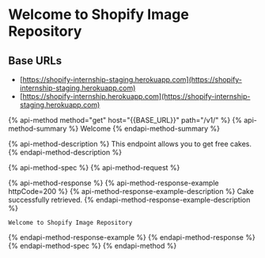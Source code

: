 # Welcome to Shopify Image Repository

## Base URLs

* [https://shopify-internship-staging.herokuapp.com](https://shopify-internship-staging.herokuapp.com)
* [https://shopify-internship.herokuapp.com](https://shopify-internship-staging.herokuapp.com)

{% api-method method="get" host="{{BASE\_URL}}" path="/v1/" %}
{% api-method-summary %}
Welcome
{% endapi-method-summary %}

{% api-method-description %}
This endpoint allows you to get free cakes.
{% endapi-method-description %}

{% api-method-spec %}
{% api-method-request %}

{% api-method-response %}
{% api-method-response-example httpCode=200 %}
{% api-method-response-example-description %}
Cake successfully retrieved.
{% endapi-method-response-example-description %}

```
Welcome to Shopify Image Repository
```
{% endapi-method-response-example %}
{% endapi-method-response %}
{% endapi-method-spec %}
{% endapi-method %}



